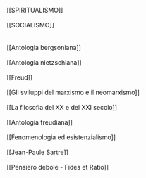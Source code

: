 [[SPIRITUALISMO]]  <br>
<br>
[[SOCIALISMO]] <br>
<br>
<br>
[[Antologia bergsoniana]]  <br>
 <br>
[[Antologia nietzschiana]]  <br>
 <br>
[[Freud]] <br>
 <br>
[[Gli sviluppi del marxismo e il neomarxismo]]  <br>
<br>
[[La filosofia del XX e del XXI secolo]]  <br>
<br>
[[Antologia freudiana]] <br>
<br>
[[Fenomenologia ed esistenzialismo]] <br>
<br>
[[Jean-Paule Sartre]] <br>
<br>
[[Pensiero debole - Fides et Ratio]] <br>
<br>
